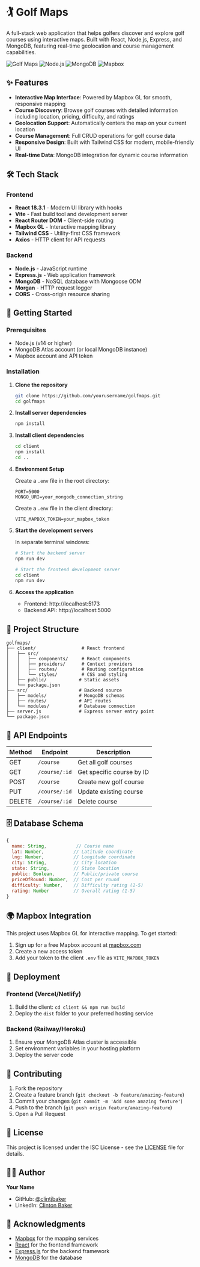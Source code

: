 # 🏌️ Golf Maps

A full-stack web application that helps golfers discover and explore golf courses using interactive maps. Built with React, Node.js, Express, and MongoDB, featuring real-time geolocation and course management capabilities.

![Golf Maps](https://img.shields.io/badge/React-18.3.1-blue) ![Node.js](https://img.shields.io/badge/Node.js-Express-green) ![MongoDB](https://img.shields.io/badge/MongoDB-Atlas-green) ![Mapbox](https://img.shields.io/badge/Mapbox-GL-orange)

## ✨ Features

- **Interactive Map Interface**: Powered by Mapbox GL for smooth, responsive mapping
- **Course Discovery**: Browse golf courses with detailed information including location, pricing, difficulty, and ratings
- **Geolocation Support**: Automatically centers the map on your current location
- **Course Management**: Full CRUD operations for golf course data
- **Responsive Design**: Built with Tailwind CSS for modern, mobile-friendly UI
- **Real-time Data**: MongoDB integration for dynamic course information

## 🛠️ Tech Stack

### Frontend

- **React 18.3.1** - Modern UI library with hooks
- **Vite** - Fast build tool and development server
- **React Router DOM** - Client-side routing
- **Mapbox GL** - Interactive mapping library
- **Tailwind CSS** - Utility-first CSS framework
- **Axios** - HTTP client for API requests

### Backend

- **Node.js** - JavaScript runtime
- **Express.js** - Web application framework
- **MongoDB** - NoSQL database with Mongoose ODM
- **Morgan** - HTTP request logger
- **CORS** - Cross-origin resource sharing

## 🚀 Getting Started

### Prerequisites

- Node.js (v14 or higher)
- MongoDB Atlas account (or local MongoDB instance)
- Mapbox account and API token

### Installation

1. **Clone the repository**

   ```bash
   git clone https://github.com/yourusername/golfmaps.git
   cd golfmaps
   ```

2. **Install server dependencies**

   ```bash
   npm install
   ```

3. **Install client dependencies**

   ```bash
   cd client
   npm install
   cd ..
   ```

4. **Environment Setup**

   Create a `.env` file in the root directory:

   ```env
   PORT=5000
   MONGO_URI=your_mongodb_connection_string
   ```

   Create a `.env` file in the client directory:

   ```env
   VITE_MAPBOX_TOKEN=your_mapbox_token
   ```

5. **Start the development servers**

   In separate terminal windows:

   ```bash
   # Start the backend server
   npm run dev

   # Start the frontend development server
   cd client
   npm run dev
   ```

6. **Access the application**
   - Frontend: http://localhost:5173
   - Backend API: http://localhost:5000

## 📁 Project Structure

```
golfmaps/
├── client/                 # React frontend
│   ├── src/
│   │   ├── components/     # React components
│   │   ├── providers/      # Context providers
│   │   ├── routes/         # Routing configuration
│   │   └── styles/         # CSS and styling
│   ├── public/            # Static assets
│   └── package.json
├── src/                   # Backend source
│   ├── models/            # MongoDB schemas
│   ├── routes/            # API routes
│   └── modules/           # Database connection
├── server.js              # Express server entry point
└── package.json
```

## 🔧 API Endpoints

| Method | Endpoint      | Description               |
| ------ | ------------- | ------------------------- |
| GET    | `/course`     | Get all golf courses      |
| GET    | `/course/:id` | Get specific course by ID |
| POST   | `/course`     | Create new golf course    |
| PUT    | `/course/:id` | Update existing course    |
| DELETE | `/course/:id` | Delete course             |

## 🗄️ Database Schema

```javascript
{
  name: String,           // Course name
  lat: Number,           // Latitude coordinate
  lng: Number,           // Longitude coordinate
  city: String,          // City location
  state: String,         // State location
  public: Boolean,       // Public/private course
  priceOfRound: Number,  // Cost per round
  difficulty: Number,    // Difficulty rating (1-5)
  rating: Number         // Overall rating (1-5)
}
```

## 🌍 Mapbox Integration

This project uses Mapbox GL for interactive mapping. To get started:

1. Sign up for a free Mapbox account at [mapbox.com](https://www.mapbox.com)
2. Create a new access token
3. Add your token to the client `.env` file as `VITE_MAPBOX_TOKEN`

## 🚀 Deployment

### Frontend (Vercel/Netlify)

1. Build the client: `cd client && npm run build`
2. Deploy the `dist` folder to your preferred hosting service

### Backend (Railway/Heroku)

1. Ensure your MongoDB Atlas cluster is accessible
2. Set environment variables in your hosting platform
3. Deploy the server code

## 🤝 Contributing

1. Fork the repository
2. Create a feature branch (`git checkout -b feature/amazing-feature`)
3. Commit your changes (`git commit -m 'Add some amazing feature'`)
4. Push to the branch (`git push origin feature/amazing-feature`)
5. Open a Pull Request

## 📝 License

This project is licensed under the ISC License - see the [LICENSE](LICENSE) file for details.

## 👨‍💻 Author

**Your Name**

- GitHub: [@clintjbaker](https://github.com/clintjbaker)
- LinkedIn: [Clinton Baker](https://linkedin.com/in/clintjbaker)

## 🙏 Acknowledgments

- [Mapbox](https://www.mapbox.com) for the mapping services
- [React](https://reactjs.org) for the frontend framework
- [Express.js](https://expressjs.com) for the backend framework
- [MongoDB](https://www.mongodb.com) for the database

